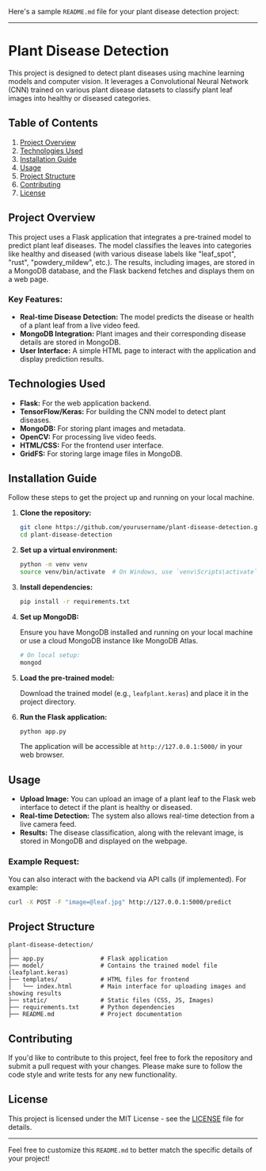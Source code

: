 Here's a sample `README.md` file for your plant disease detection project:

---

# Plant Disease Detection

This project is designed to detect plant diseases using machine learning models and computer vision. It leverages a Convolutional Neural Network (CNN) trained on various plant disease datasets to classify plant leaf images into healthy or diseased categories.

## Table of Contents

1. [Project Overview](#project-overview)
2. [Technologies Used](#technologies-used)
3. [Installation Guide](#installation-guide)
4. [Usage](#usage)
5. [Project Structure](#project-structure)
6. [Contributing](#contributing)
7. [License](#license)

## Project Overview

This project uses a Flask application that integrates a pre-trained model to predict plant leaf diseases. The model classifies the leaves into categories like healthy and diseased (with various disease labels like "leaf_spot", "rust", "powdery_mildew", etc.). The results, including images, are stored in a MongoDB database, and the Flask backend fetches and displays them on a web page.

### Key Features:
- **Real-time Disease Detection:** The model predicts the disease or health of a plant leaf from a live video feed.
- **MongoDB Integration:** Plant images and their corresponding disease details are stored in MongoDB.
- **User Interface:** A simple HTML page to interact with the application and display prediction results.

## Technologies Used

- **Flask:** For the web application backend.
- **TensorFlow/Keras:** For building the CNN model to detect plant diseases.
- **MongoDB:** For storing plant images and metadata.
- **OpenCV:** For processing live video feeds.
- **HTML/CSS:** For the frontend user interface.
- **GridFS:** For storing large image files in MongoDB.

## Installation Guide

Follow these steps to get the project up and running on your local machine.

1. **Clone the repository:**

   ```bash
   git clone https://github.com/yourusername/plant-disease-detection.git
   cd plant-disease-detection
   ```

2. **Set up a virtual environment:**

   ```bash
   python -m venv venv
   source venv/bin/activate  # On Windows, use `venv\Scripts\activate`
   ```

3. **Install dependencies:**

   ```bash
   pip install -r requirements.txt
   ```

4. **Set up MongoDB:**

   Ensure you have MongoDB installed and running on your local machine or use a cloud MongoDB instance like MongoDB Atlas.

   ```bash
   # On local setup:
   mongod
   ```

5. **Load the pre-trained model:**

   Download the trained model (e.g., `leafplant.keras`) and place it in the project directory.

6. **Run the Flask application:**

   ```bash
   python app.py
   ```

   The application will be accessible at `http://127.0.0.1:5000/` in your web browser.

## Usage

- **Upload Image:** You can upload an image of a plant leaf to the Flask web interface to detect if the plant is healthy or diseased.
- **Real-time Detection:** The system also allows real-time detection from a live camera feed.
- **Results:** The disease classification, along with the relevant image, is stored in MongoDB and displayed on the webpage.

### Example Request:
You can also interact with the backend via API calls (if implemented). For example:

```bash
curl -X POST -F "image=@leaf.jpg" http://127.0.0.1:5000/predict
```

## Project Structure

```plaintext
plant-disease-detection/
│
├── app.py                # Flask application
├── model/                # Contains the trained model file (leafplant.keras)
├── templates/            # HTML files for frontend
│   └── index.html        # Main interface for uploading images and showing results
├── static/               # Static files (CSS, JS, Images)
├── requirements.txt      # Python dependencies
├── README.md             # Project documentation
```

## Contributing

If you'd like to contribute to this project, feel free to fork the repository and submit a pull request with your changes. Please make sure to follow the code style and write tests for any new functionality.

## License

This project is licensed under the MIT License - see the [LICENSE](LICENSE) file for details.

---

Feel free to customize this `README.md` to better match the specific details of your project!
 
